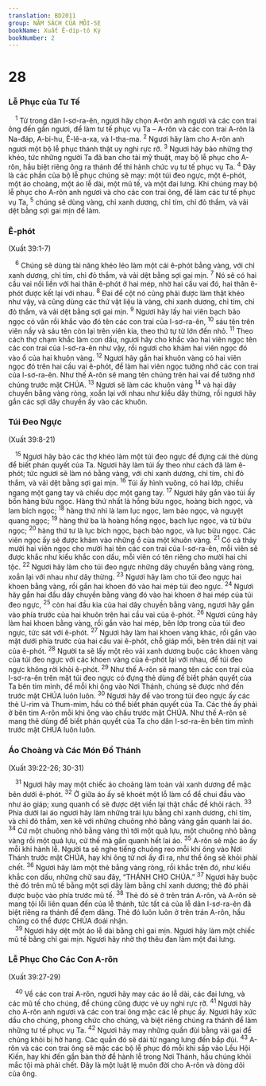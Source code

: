```yaml
---
translation: BD2011
group: NĂM SÁCH CỦA MÔI-SE
bookName: Xuất Ê-díp-tô Ký 
bookNumber: 2
---
```


<div class="title"><h1>28</h1><h3>Lễ Phục của Tư Tế</h3></div>
<span class="verse xu_28_1"> <sup>1</sup> Từ trong dân I-sơ-ra-ên, ngươi hãy chọn A-rôn anh ngươi và các con trai ông đến gần ngươi, để làm tư tế phục vụ Ta – A-rôn và các con trai A-rôn là Na-đáp, A-bi-hu, Ê-lê-a-xa, và I-tha-ma. </span>
<span class="verse xu_28_2"><sup>2</sup> Ngươi hãy làm cho A-rôn anh ngươi một bộ lễ phục thánh thật uy nghi rực rỡ. </span>
<span class="verse xu_28_3"><sup>3</sup> Ngươi hãy bảo những thợ khéo, tức những người Ta đã ban cho tài mỹ thuật, may bộ lễ phục cho A-rôn, hầu biệt riêng ông ra thánh để thi hành chức vụ tư tế phục vụ Ta. </span>
<span class="verse xu_28_4"><sup>4</sup> Ðây là các phần của bộ lễ phục chúng sẽ may: một túi đeo ngực, một ê-phót, một áo choàng, một áo lễ dài, một mũ tế, và một đai lưng. Khi chúng may bộ lễ phục cho A-rôn anh ngươi và cho các con trai ông, để làm các tư tế phục vụ Ta, </span>
<span class="verse xu_28_5"><sup>5</sup> chúng sẽ dùng vàng, chỉ xanh dương, chỉ tím, chỉ đỏ thắm, và vải dệt bằng sợi gai mịn để làm.<br/></span>
<div class="title"><h3>Ê-phót</h3><p>(Xuất 39:1-7)</p></div>
<span class="verse xu_28_6"> <sup>6</sup> Chúng sẽ dùng tài năng khéo léo làm một cái ê-phót bằng vàng, với chỉ xanh dương, chỉ tím, chỉ đỏ thắm, và vải dệt bằng sợi gai mịn. </span>
<span class="verse xu_28_7"><sup>7</sup> Nó sẽ có hai cầu vai nối liền với hai thân ê-phót ở hai mép, nhờ hai cầu vai đó, hai thân ê-phót được kết lại với nhau. </span>
<span class="verse xu_28_8"><sup>8</sup> Ðai để cột nó cũng phải được làm thật khéo như vậy, và cũng dùng các thứ vật liệu là vàng, chỉ xanh dương, chỉ tím, chỉ đỏ thắm, và vải dệt bằng sợi gai mịn. </span>
<span class="verse xu_28_9"><sup>9</sup> Ngươi hãy lấy hai viên bạch bảo ngọc có vân rồi khắc vào đó tên các con trai của I-sơ-ra-ên, </span>
<span class="verse xu_28_10"><sup>10</sup> sáu tên trên viên nầy và sáu tên còn lại trên viên kia, theo thứ tự từ lớn đến nhỏ. </span>
<span class="verse xu_28_11"><sup>11</sup> Theo cách thợ chạm khắc làm con dấu, ngươi hãy cho khắc vào hai viên ngọc tên các con trai của I-sơ-ra-ên như vậy, rồi ngươi cho khảm hai viên ngọc đó vào ổ của hai khuôn vàng. </span>
<span class="verse xu_28_12"><sup>12</sup> Ngươi hãy gắn hai khuôn vàng có hai viên ngọc đó trên hai cầu vai ê-phót, để làm hai viên ngọc tưởng nhớ các con trai của I-sơ-ra-ên. Như thế A-rôn sẽ mang tên chúng trên hai vai để tưởng nhớ chúng trước mặt CHÚA. </span>
<span class="verse xu_28_13"><sup>13</sup> Ngươi sẽ làm các khuôn vàng </span>
<span class="verse xu_28_14"><sup>14</sup> và hai dây chuyền bằng vàng ròng, xoắn lại với nhau như kiểu dây thừng, rồi ngươi hãy gắn các sợi dây chuyền ấy vào các khuôn.<br/></span>
<div class="title"><h3>Túi Ðeo Ngực</h3><p>(Xuất 39:8-21)</p></div>
<span class="verse xu_28_15"> <sup>15</sup> Ngươi hãy bảo các thợ khéo làm một túi đeo ngực để đựng cái thẻ dùng để biết phán quyết của Ta. Ngươi hãy làm túi ấy theo như cách đã làm ê-phót; tức ngươi sẽ làm nó bằng vàng, với chỉ xanh dương, chỉ tím, chỉ đỏ thắm, và vải dệt bằng sợi gai mịn. </span>
<span class="verse xu_28_16"><sup>16</sup> Túi ấy hình vuông, có hai lớp, chiều ngang một gang tay và chiều dọc một gang tay. </span>
<span class="verse xu_28_17"><sup>17</sup> Ngươi hãy gắn vào túi ấy bốn hàng bửu ngọc. Hàng thứ nhất là hồng bửu ngọc, hoàng bích ngọc, và lam bích ngọc; </span>
<span class="verse xu_28_18"><sup>18</sup> hàng thứ nhì là lam lục ngọc, lam bảo ngọc, và nguyệt quang ngọc; </span>
<span class="verse xu_28_19"><sup>19</sup> hàng thứ ba là hoàng hồng ngọc, bạch lục ngọc, và tử bửu ngọc; </span>
<span class="verse xu_28_20"><sup>20</sup> hàng thứ tư là lục bích ngọc, bạch bảo ngọc, và lục bửu ngọc. Các viên ngọc ấy sẽ được khảm vào những ổ của một khuôn vàng. </span>
<span class="verse xu_28_21"><sup>21</sup> Có cả thảy mười hai viên ngọc cho mười hai tên các con trai của I-sơ-ra-ên, mỗi viên sẽ được khắc như kiểu khắc con dấu, mỗi viên có tên riêng cho mười hai chi tộc. </span>
<span class="verse xu_28_22"><sup>22</sup> Ngươi hãy làm cho túi đeo ngực những dây chuyền bằng vàng ròng, xoắn lại với nhau như dây thừng. </span>
<span class="verse xu_28_23"><sup>23</sup> Ngươi hãy làm cho túi đeo ngực hai khoen bằng vàng, rồi gắn hai khoen đó vào hai mép túi đeo ngực. </span>
<span class="verse xu_28_24"><sup>24</sup> Ngươi hãy gắn hai đầu dây chuyền bằng vàng đó vào hai khoen ở hai mép của túi đeo ngực, </span>
<span class="verse xu_28_25"><sup>25</sup> còn hai đầu kia của hai dây chuyền bằng vàng, ngươi hãy gắn vào phía trước của hai khuôn trên hai cầu vai của ê-phót. </span>
<span class="verse xu_28_26"><sup>26</sup> Ngươi cũng hãy làm hai khoen bằng vàng, rồi gắn vào hai mép, bên lớp trong của túi đeo ngực, tức sát với ê-phót. </span>
<span class="verse xu_28_27"><sup>27</sup> Ngươi hãy làm hai khoen vàng khác, rồi gắn vào mặt dưới phía trước của hai cầu vai ê-phót, chỗ giáp mối, bên trên dải nịt vai của ê-phót. </span>
<span class="verse xu_28_28"><sup>28</sup> Người ta sẽ lấy một rẻo vải xanh dương buộc các khoen vàng của túi đeo ngực với các khoen vàng của ê-phót lại với nhau, để túi đeo ngực không rời khỏi ê-phót. </span>
<span class="verse xu_28_29"><sup>29</sup> Như thế A-rôn sẽ mang tên các con trai của I-sơ-ra-ên trên mặt túi đeo ngực có đựng thẻ dùng để biết phán quyết của Ta bên tim mình, để mỗi khi ông vào Nơi Thánh, chúng sẽ được nhớ đến trước mặt CHÚA luôn luôn. </span>
<span class="verse xu_28_30"><sup>30</sup> Ngươi hãy để vào trong túi đeo ngực ấy các thẻ U-rim và Thum-mim, hầu có thể biết phán quyết của Ta. Các thẻ ấy phải ở bên tim A-rôn mỗi khi ông vào chầu trước mặt CHÚA. Như thế A-rôn sẽ mang thẻ dùng để biết phán quyết của Ta cho dân I-sơ-ra-ên bên tim mình trước mặt CHÚA luôn luôn.<br/></span>
<div class="title"><h3>Áo Choàng và Các Món Ðồ Thánh</h3><p>(Xuất 39:22-26; 30-31)</p></div>
<span class="verse xu_28_31"> <sup>31</sup> Ngươi hãy may một chiếc áo choàng làm toàn vải xanh dương để mặc bên dưới ê-phót. </span>
<span class="verse xu_28_32"><sup>32</sup> Ở giữa áo ấy sẽ khoét một lỗ làm cổ để chui đầu vào như áo giáp; xung quanh cổ sẽ được dệt viền lại thật chắc để khỏi rách. </span>
<span class="verse xu_28_33"><sup>33</sup> Phía dưới lai áo ngươi hãy làm những trái lựu bằng chỉ xanh dương, chỉ tím, và chỉ đỏ thắm, xen kẽ với những chuông nhỏ bằng vàng gắn quanh lai áo. </span>
<span class="verse xu_28_34"><sup>34</sup> Cứ một chuông nhỏ bằng vàng thì tới một quả lựu, một chuông nhỏ bằng vàng rồi một quả lựu, cứ thế mà gắn quanh hết lai áo. </span>
<span class="verse xu_28_35"><sup>35</sup> A-rôn sẽ mặc áo ấy mỗi khi hành lễ. Người ta sẽ nghe tiếng chuông reo mỗi khi ông vào Nơi Thánh trước mặt CHÚA, hay khi ông từ nơi ấy đi ra, như thế ông sẽ khỏi phải chết. </span>
<span class="verse xu_28_36"><sup>36</sup> Ngươi hãy làm một thẻ bằng vàng ròng, rồi khắc trên đó, như kiểu khắc con dấu, những chữ sau đây, “THÁNH CHO CHÚA.” </span>
<span class="verse xu_28_37"><sup>37</sup> Ngươi hãy buộc thẻ đó trên mũ tế bằng một sợi dây làm bằng chỉ xanh dương; thẻ đó phải được buộc vào phía trước mũ tế. </span>
<span class="verse xu_28_38"><sup>38</sup> Thẻ đó sẽ ở trên trán A-rôn, và A-rôn sẽ mang tội lỗi liên quan đến của lễ thánh, tức tất cả của lễ dân I-sơ-ra-ên đã biệt riêng ra thánh để đem dâng. Thẻ đó luôn luôn ở trên trán A-rôn, hầu chúng có thể được CHÚA đoái nhận.<br/></span>
<span class="verse xu_28_39"> <sup>39</sup> Ngươi hãy dệt một áo lễ dài bằng chỉ gai mịn. Ngươi hãy làm một chiếc mũ tế bằng chỉ gai mịn. Ngươi hãy nhờ thợ thêu đan làm một đai lưng.<br/></span>
<div class="title"><h3>Lễ Phục Cho Các Con A-rôn</h3><p>(Xuất 39:27-29)</p></div>
<span class="verse xu_28_40"> <sup>40</sup> Về các con trai A-rôn, ngươi hãy may các áo lễ dài, các đai lưng, và các mũ tế cho chúng, để chúng cũng được vẻ uy nghi rực rỡ. </span>
<span class="verse xu_28_41"><sup>41</sup> Ngươi hãy cho A-rôn anh ngươi và các con trai ông mặc các lễ phục ấy. Ngươi hãy xức dầu cho chúng, phong chức cho chúng, và biệt riêng chúng ra thánh để làm những tư tế phục vụ Ta. </span>
<span class="verse xu_28_42"><sup>42</sup> Ngươi hãy may những quần đùi bằng vải gai để chúng khỏi bị hở hang. Các quần đó sẽ dài từ ngang lưng đến bắp đùi. </span>
<span class="verse xu_28_43"><sup>43</sup> A-rôn và các con trai ông sẽ mặc các bộ lễ phục đó mỗi khi sắp vào Lều Hội Kiến, hay khi đến gần bàn thờ để hành lễ trong Nơi Thánh, hầu chúng khỏi mắc tội mà phải chết. Ðây là một luật lệ muôn đời cho A-rôn và dòng dõi của ông.<br/></span>
